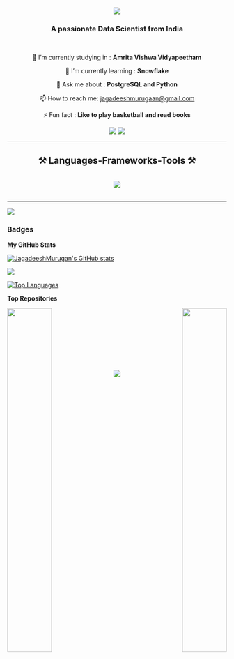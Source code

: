 
<h1 align="center">
    <img  src="https://readme-typing-svg.herokuapp.com/?font=Righteous&size=35&center=true&vCenter=true&width=500&height=70&duration=4000&lines=Hi+There!+👋;+I'm+Jagadeesh+Murugan;" />
</h1>

<h3 align="center">A passionate Data Scientist from India </h3>

<br/>

<div align="center">
 
 🔭 I’m currently studying in : **Amrita Vishwa Vidyapeetham**
 
 🌱 I’m currently learning : **Snowflake**

 💬 Ask me about : **PostgreSQL and Python**

 📫 How to reach me: jagadeeshmurugaan@gmail.com

 ⚡ Fun fact : **Like to play  basketball and read books**
 
 </div>
 
<div align="center"> 
  <a href="mailto:jagadeeshmurugaan@gmail.com">
    <img src="https://img.shields.io/badge/Gmail-333333?style=for-the-badge&logo=gmail&logoColor=blue" />
  </a>
  <a href=https://www.linkedin.com/in/jagadeesh-murugan-012a4128b/ target="_blank">
    <img src="https://img.shields.io/badge/LinkedIn-0077B5?style=for-the-badge&logo=linkedin&logoColor=white" target="_blank" />
  </a>

  </a>
</div>

 <hr/>
 
<h2 align="center">⚒️ Languages-Frameworks-Tools ⚒️</h2>
<br/>
<div align="center">
    <img src="https://skillicons.dev/icons?i=python,java,mysql,html,css,vscode" /><br>
   
</div>

<br/>
<hr/>

<a href="https://www.github.com/JagadeeshMurugan" target="_blank" rel="noreferrer"><img
src="https://img.shields.io/github/followers/JagadeeshMurugan?logo=github&style=for-the-badge&color=3382ed&labelColor=181824" /></a>

### Badges

<b>My GitHub Stats</b>

<a href="http://www.github.com/JagadeeshMurugan"><img src="https://github-readme-stats.vercel.app/api?username=JagadeeshMurugan&show_icons=true&hide=&count_private=true&title_color=3382ed&text_color=ffffff&icon_color=3382ed&bg_color=22272e&hide_border=true&show_icons=true" alt="JagadeeshMurugan's GitHub stats" /></a>

<a href="http://www.github.com/JagadeeshMurugan"><img src="https://github-readme-streak-stats.herokuapp.com/?user=JagadeeshMurugan&stroke=ffffff&background=22272e&ring=3382ed&fire=3382ed&currStreakNum=ffffff&currStreakLabel=3382ed&sideNums=ffffff&sideLabels=ffffff&dates=ffffff&hide_border=true" /></a>

<a href="https://github.com/JagadeeshMurugan" align="left"><img src="https://github-readme-stats.vercel.app/api/top-langs/?username=JagadeeshMurugan&langs_count=10&title_color=3382ed&text_color=ffffff&icon_color=3382ed&bg_color=22272e&hide_border=true&locale=en&custom_title=Top%20%Languages" alt="Top Languages" /></a>

<b>Top Repositories</b>

<div width="100%" align="center"><a href="https://github.com/JagadeeshMurugan/DATABASE-DESIGN-FACEBOOK" align="left"><img align="left" width="45%" src="https://github-readme-stats.vercel.app/api/pin/?username=JagadeeshMurugan&repo=DATABASE-DESIGN-FACEBOOK&title_color=3382ed&text_color=ffffff&icon_color=3382ed&bg_color=22272e&hide_border=true&locale=en" /></a><a href="https://github.com/JagadeeshMurugan/Html-Css-Js-Porfolio" align="right"><img align="right" width="45%" src="https://github-readme-stats.vercel.app/api/pin/?username=JagadeeshMurugan&repo=Html-Css-Js-Porfolio&title_color=3382ed&text_color=ffffff&icon_color=3382ed&bg_color=22272e&hide_border=true&locale=en" /></a></div><br /><br /><br /><br /><br /><br /><br />

<h3 align="center">
    <img src="https://readme-typing-svg.herokuapp.com/?font=Righteous&size=25&center=true&vCenter=true&width=500&height=70&duration=4000&lines=Thanks+for+visiting!+✌️;+Shoot+me+a+message+on+Linkedin!;I'm+always+down+to+collab+:)">
</h3>

<br/>

